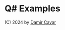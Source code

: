 # Q\# Examples

(C) 2024 by [Damir Cavar]





[Damir Cavar]: http://damir.cavar.me/ "Damir Cavar"

